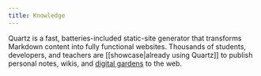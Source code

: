 ```yaml
---
title: Knowledge
---
```


Quartz is a fast, batteries-included static-site generator that transforms Markdown content into fully functional websites. Thousands of students, developers, and teachers are [[showcase|already using Quartz]] to publish personal notes, wikis, and [digital gardens](https://jzhao.xyz/posts/networked-thought/) to the web.